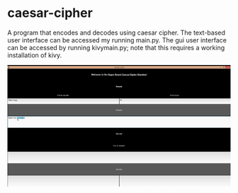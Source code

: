 # caesar-cipher
A program that encodes and decodes using caesar cipher. 
The text-based user interface can be accessed my running main.py. 
The gui user interface can be accessed by running kivymain.py; note that this requires a working installation of kivy. 

<img src="images/Ceasar.PNG">
